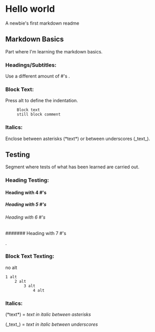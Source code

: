 <!--Comment this way-->
<!--Define titles & subtitles with an amount of #'s-->
<!-- Title -->
# Hello world
A newbie's first markdown readme <!--Simple Text-->

<!--Headings/Subtitles -->
## Markdown Basics
Part where I'm learning the markdown basics.
### Headings/Subtitles:
Use a different amount of #'s
.
### Block Text:
Press alt to define the indentation.
<!--Press alt to make block text-->

         Block text 
         still block comment

### Italics:
Enclose between asterisks (\*text\*) or between underscores (\_text\_).

## Testing
Segment where tests of what has been learned are carried out.

### Heading Testing:
<!--begin Headings Testing-->
#### Heading with 4 #'s
##### Heading with 5 #'s
###### Heading with 6 #'s
####### Heading with 7 #'s
<!--end Headings Testing-->
.
<!--begin Block text Testing-->
### Block Text Texting:

no alt

    1 alt
        2 alt
            3 alt
                4 alt
<!--end Block text Testing-->

<!--begin Italics Testing-->
### Italics:
(\*text\*) = *text in italic between asterisks*

(\_text\_) = _text in italic between underscores_
<!--end Italics Testing-->